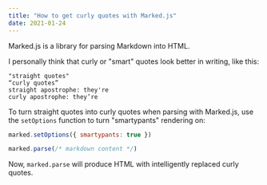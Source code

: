 ```yaml
---
title: "How to get curly quotes with Marked.js"
date: 2021-01-24
---
```

Marked.js is a library for parsing Markdown into HTML.

I personally think that curly or "smart" quotes look better in writing, like this:

```text
"straight quotes"
“curly quotes”
straight apostrophe: they're
curly apostrophe: they’re
```

To turn straight quotes into curly quotes when parsing with Marked.js, use the `setOptions` function to turn "smartypants" rendering on:

```javascript
marked.setOptions({ smartypants: true })

marked.parse(/* markdown content */)
```

Now, `marked.parse` will produce HTML with intelligently replaced curly quotes.
